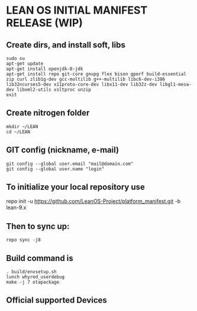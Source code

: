 LEAN OS INITIAL MANIFEST RELEASE (WIP)
====================

Create dirs, and install soft, libs
----------------------------------

    sudo su
    apt-get update
    apt-get install openjdk-8-jdk
    apt-get install repo git-core gnupg flex bison gperf build-essential zip curl zlib1g-dev gcc-multilib g++-multilib libc6-dev-i386 lib32ncurses5-dev x11proto-core-dev libx11-dev lib32z-dev libgl1-mesa-dev libxml2-utils xsltproc unzip
    exit

Create nitrogen folder
----------------------

    mkdir ~/LEAN
    cd ~/LEAN

GIT config (nickname, e-mail)
-----------------------------

    git config --global user.email "mail@domain.com"
    git config --global user.name "login"

To initialize your local repository use
---------------------------------------

repo init -u https://github.com/LeanOS-Project/platform_manifest.git -b lean-9.x

Then to sync up:
----------------

    repo sync -j8

Build command is
----------------
    . build/envsetup.sh
    lunch whyred_userdebug
    make -j 7 otapackage

Official supported Devices
-----------------
